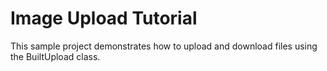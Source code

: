 Image Upload Tutorial
======================

This sample project demonstrates how to upload and download files using the BuiltUpload class.
